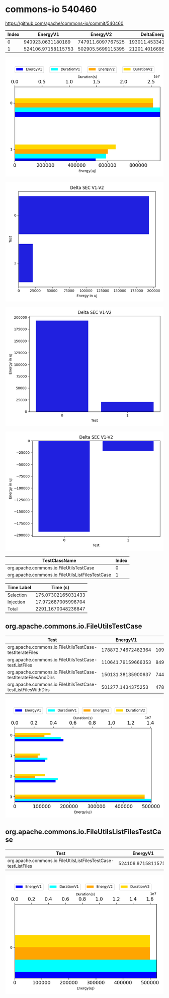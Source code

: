 # commons-io 540460


https://github.com/apache/commons-io/commit/540460


| Index | EnergyV1 | EnergyV2 | DeltaEnergy | DurationV1 | DurationsV2 | DeltaDuration | #Tests |
| --- | --- | --- | --- | --- | --- | --- | --- |
| 0 | 940923.0631180189 | 747911.6097767525 | 193011.45334126637 | 26645543.227504015 | 22672513.187071364 | 3973030.0404326506 | 4 |
| 1 | 524106.97158115753 | 502905.5699115395 | 21201.401669618033 | 16762674.185985073 | 16561647.54805864 | 201026.63792643324 | 1 |

![](./commons-io.png)

![](./commons-io_delta.png)

![](./commons-io_delta_v.png)

![](./commons-io_delta_1_v.png)

| TestClassName | Index |
| --- | --- |
| org.apache.commons.io.FileUtilsTestCase | 0 |
| org.apache.commons.io.FileUtilsListFilesTestCase | 1 |



| Time Label | Time (s) |
| --- | --- |
| Selection | 175.07302165031433 |
| Injection | 17.972687005996704 |
| Total | 2291.1670048236847 |
## org.apache.commons.io.FileUtilsTestCase

| Test | EnergyV1 | EnergyV2 | DeltaEnergy | DurationV1 | DurationsV2 | DeltaDuration |
| --- | --- | --- | --- | --- | --- | --- |
| org.apache.commons.io.FileUtilsTestCase-testIterateFiles | 178872.74672482364 | 109763.15620911923 | 69109.5905157044 | 4754103.848838034 | 3680583.689074125 | 1073520.159763909 |
| org.apache.commons.io.FileUtilsTestCase-testListFiles | 110641.79159666353 | 84952.54896236729 | 25689.242634296243 | 3371281.1306147203 | 2586415.400313509 | 784865.7303012111 |
| org.apache.commons.io.FileUtilsTestCase-testIterateFilesAndDirs | 150131.38135900637 | 74478.01930165262 | 75653.36205735375 | 4436843.683973078 | 3088443.1987832626 | 1348400.485189815 |
| org.apache.commons.io.FileUtilsTestCase-testListFilesWithDirs | 501277.1434375253 | 478717.8853036134 | 22559.258133911935 | 14083314.564078184 | 13317070.898900468 | 766243.665177716 |

![](./org.apache.commons.io.FileUtilsTestCase-graph.png)

## org.apache.commons.io.FileUtilsListFilesTestCase

| Test | EnergyV1 | EnergyV2 | DeltaEnergy | DurationV1 | DurationsV2 | DeltaDuration |
| --- | --- | --- | --- | --- | --- | --- |
| org.apache.commons.io.FileUtilsListFilesTestCase-testListFiles | 524106.97158115753 | 502905.5699115395 | 21201.401669618033 | 16762674.185985073 | 16561647.54805864 | 201026.63792643324 |

![](./org.apache.commons.io.FileUtilsListFilesTestCase-graph.png)

